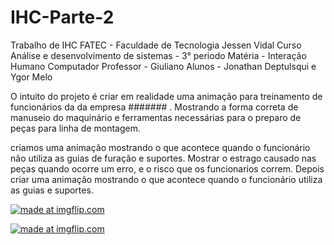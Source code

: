 # IHC-Parte-2
Trabalho de IHC
FATEC - Faculdade de Tecnologia Jessen Vidal Curso
Análise e desenvolvimento de sistemas - 3° periodo Matéria - Interação Humano Computador
Professor - Giuliano Alunos - Jonathan Deptulsqui e Ygor Melo

O intuito do projeto é criar em realidade uma animação para treinamento de funcionários da da empresa ####### .
Mostrando a forma correta de manuseio do maquinário e ferramentas necessárias para o preparo de peças para linha de montagem.

criamos uma animação mostrando o que acontece quando o funcionário não utiliza as guias de furação e suportes.
Mostrar o estrago causado nas peças quando ocorre um erro, e o risco que os funcionarios correm.
Depois criar uma animação mostrando o que acontece quando o funcionário utiliza as guias e suportes.



<a href="https://imgflip.com/gif/3ijyhu"><img src="https://i.imgflip.com/3ijyhu.gif" title="made at imgflip.com"/></a>

<a href="https://imgflip.com/gif/3ijza5"><img src="https://i.imgflip.com/3ijza5.gif" title="made at imgflip.com"/></a>
